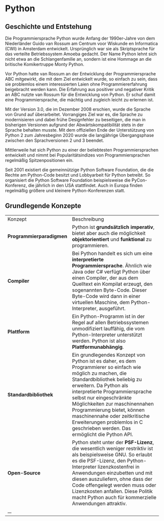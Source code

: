 # Python

## Geschichte und Entstehung
Die Programmiersprache Python wurde Anfang der 1990er-Jahre von dem Niederländer Guido van Rossum am Centrum voor Wiskunde en Informatica (CWI) in Amsterdam entwickelt. Ursprünglich war sie als Skriptsprache für das verteilte Betriebssystem Amoeba gedacht. Der Name Python lehnt sich nicht etwa an die Schlangenfamilie an, sondern  ist eine Hommage an die britische Komikertruppe Monty Python.

Vor Python hatte van Rossum an der Entwicklung der Programmiersprache ABC mitgewirkt, die mit dem Ziel entwickelt wurde, so einfach zu sein, dass sie problemlos einem interessierten Laien ohne Programmiererfahrung beigebracht werden kann. Die Erfahrung aus positiver und negativer Kritik an ABC nutzte van Rossum für die Entwicklung von Python. Er schuf damit eine Programmiersprache, die mächtig und zugleich leicht zu erlernen ist.

Mit der Version 3.0, die im Dezember 2008 erschien, wurde die Sprache von Grund auf überarbeitet. Vorrangiges Ziel war es, die Sprache zu modernisieren und dabei frühe Designfehler zu beseitigen, die man in bisherigen Versionen aufgrund der Abwärtskompatibilität stets in der Sprache behalten musste. Mit dem offiziellen Ende der Unterstützung von Python 2 zum Jahresbeginn 2020 wurde die langjährige Übergangsphase zwischen den Sprachversionen 2 und 3 beendet.

Mittlerweile hat sich Python zu einer der beliebtesten Programmiersprachen entwickelt und nimmt bei Popularitätsindizes von Programmiersprachen regelmäßig Spitzenpositionen ein.

Seit 2001 existiert die gemeinnützige Python Software Foundation, die die Rechte am Python-Code besitzt und Lobbyarbeit für Python betreibt. So organisiert die Python Software Foundation beispielsweise die PyCon-Konferenz, die jährlich in den USA stattfindet. Auch in Europa finden  regelmäßig größere und kleinere Python-Konferenzen statt.

## Grundlegende Konzepte
<table>
    <tr>
        <td>Konzept</td>
        <td>Beschreibung</td>
    </tr>
    <tr>
        <td><strong>Programmierparadigmen</strong></td>
        <td>Python ist <strong>grundsätzlich imperativ</strong>, bietet aber auch die möglichkeit <strong>objektorientiert</strong> und <strong>funktional</strong> zu programmieren.</td>
    </tr>
    <tr>
        <td><strong>Compiler</strong></td>
        <td>Bei Python handelt es sich um eine <strong>interpretierte Programmiersprache</strong>. Ähnlich wie Java oder C# verfügt Python über einen Compiler, der aus dem Quelltext ein Kompilat erzeugt, den sogenannten Byte-Code. Dieser Byte-Code wird dann in einer virtuellen Maschine, dem Python-Interpreter, ausgeführt.</td>
    </tr>
    <tr>
        <td><strong>Plattform</strong></td>
        <td>Ein Python-Programm ist in der Regel auf allen Betriebssystemen unmodifiziert lauffähig, die vom Python-Interpreter unterstützt werden. Python ist also <strong>Plattformunabhängig</strong>.</td>
    </tr>
    <tr>
        <td><strong>Standardbibliothek</strong></td>
        <td> Ein grundlegendes Konzept von Python ist es daher, es dem Programmierer so einfach wie möglich zu machen, die Standardbibliothek beliebig zu erweitern. Da Python als interpretierte Programmiersprache selbst nur eingeschränkte Möglichkeiten zur maschinennahen Programmierung bietet, können maschinennahe oder zeitkritische Erweiterungen problemlos in C geschrieben werden. Das ermöglicht die Python API.</td>
    </tr>
    <tr>
        <td><strong>Open-Source</strong></td>
        <td>Python steht unter der <strong><tooltip term="LIZENZ-PSF">PSF</tooltip>-Lizenz</strong>, die wesentlich weniger restriktiv ist als beispielsweise <tooltip term="LIZENZ-GNU">GNU</tooltip>. So erlaubt es die <tooltip term="LIZENZ-PSF">PSF</tooltip>-Lizenz, den Python-Interpreter lizenzkostenfrei in Anwendungen einzubetten und mit diesen auszuliefern, ohne dass der Code offengelegt werden muss oder Lizenzkosten anfallen. Diese Politik macht Python auch für kommerzielle Anwendungen attraktiv.</td>
    </tr>
    <tr>
        <td><strong>...</strong></td>
        <td></td>
    </tr>
</table>
